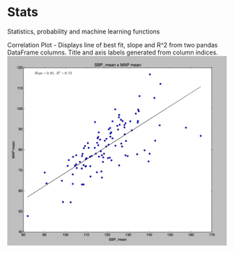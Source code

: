 # Stats
Statistics, probability and machine learning functions

Correlation Plot - Displays line of best fit, slope and R^2 from two pandas DataFrame columns. Title and axis labels generated from column indices. 
![alt_tag](https://raw.githubusercontent.com/trevorwitter/Stats/master/Correlation_plot.tiff)
